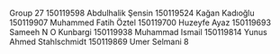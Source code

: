 Group 27
150119598 Abdulhalik Şensin
150119524 Kağan Kadıoğlu
150119907 Muhammed Fatih Öztel
150119700 Huzeyfe Ayaz
150119693 Sameeh N O Kunbargi
150119938 Muhammad Ismail
150119814 Yunus Ahmed Stahlschmidt
150119869 Umer Selmani
8 